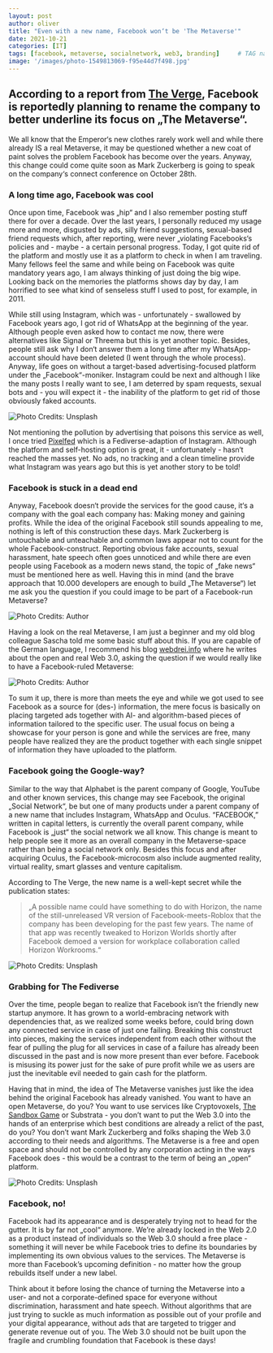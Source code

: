 ```yaml
---
layout: post
author: oliver
title: "Even with a new name, Facebook won‘t be 'The Metaverse'"
date: 2021-10-21
categories: [IT]
tags: [facebook, metaverse, socialnetwork, web3, branding]     # TAG names should always be lowercase
image: '/images/photo-1549813069-f95e44d7f498.jpg'
---
```


## According to a report from [The Verge][1], Facebook is reportedly planning to rename the company to better underline its focus on „The Metaverse“.

We all know that the Emperor‘s new clothes rarely work well and while there already IS a real Metaverse, it may be questioned whether a new coat of paint solves the problem Facebook has become over the years. Anyway, this change could come quite soon as Mark Zuckerberg is going to speak on the company‘s connect conference on October 28th.

### A long time ago, Facebook was cool

Once upon time, Facebook was „hip“ and I also remember posting stuff there for over a decade. Over the last years, I personally reduced my usage more and more, disgusted by ads, silly friend suggestions, sexual-based friend requests which, after reporting, were never „violating Facebooks‘s policies and - maybe - a certain personal progress. Today, I got quite rid of the platform and mostly use it as a platform to check in when I am traveling. Many fellows feel the same and while being on Facebook was quite mandatory years ago, I am always thinking of just doing the big wipe. Looking back on the memories the platforms shows day by day, I am horrified to see what kind of senseless stuff I used to post, for example, in 2011.

While still using Instagram, which was - unfortunately - swallowed by Facebook years ago, I got rid of WhatsApp at the beginning of the year. Although people even asked how to contact me now, there were alternatives like Signal or Threema but this is yet another topic. Besides, people still ask why I don‘t answer them a long time after my WhatsApp-account should have been deleted (I went through the whole process). Anyway, life goes on without a target-based advertising-focused platform under the „Facebook“-moniker. Instagram could be next and although I like the many posts I really want to see, I am deterred by spam requests, sexual bots and - you will expect it - the inability of the platform to get rid of those obviously faked accounts.

![Photo Credits: Unsplash](../images/0-W3EOAaiH2_ko1MrT.jpg)

Not mentioning the pollution by advertising that poisons this service as well, I once tried [Pixelfed][2] which is a Fediverse-adaption of Instagram. Although the platform and self-hosting option is great, it - unfortunately - hasn‘t reached the masses yet. No ads, no tracking and a clean timeline provide what Instagram was years ago but this is yet another story to be told!

### Facebook is stuck in a dead end

Anyway, Facebook doesn‘t provide the services for the good cause, it‘s a company with the goal each company has: Making money and gaining profits. While the idea of the original Facebook still sounds appealing to me, nothing is left of this construction these days. Mark Zuckerberg is untouchable and unteachable and common laws appear not to count for the whole Facebook-construct. Reporting obvious fake accounts, sexual harassment, hate speech often goes unnoticed and while there are even people using Facebook as a modern news stand, the topic of „fake news“ must be mentioned here as well. Having this in mind (and the brave approach that 10.000 developers are enough to build „The Metaverse“) let me ask you the question if you could image to be part of a Facebook-run Metaverse?

![Photo Credits: Author](../images/facebook_twitter.jpg)

Having a look on the real Metaverse, I am just a beginner and my old blog colleague Sascha told me some basic stuff about this. If you are capable of the German language, I recommend his blog [webdrei.info][4] where he writes about the open and real Web 3.0, asking the question if we would really like to have a Facebook-ruled Metaverse:

![Photo Credits: Author](../images/facebook_webdrei.jpg)

To sum it up, there is more than meets the eye and while we got used to see Facebook as a source for (des-) information, the mere focus is basically on placing targeted ads together with AI- and algorithm-based pieces of information tailored to the specific user. The usual focus on being a showcase for your person is gone and while the services are free, many people have realized they are the product together with each single snippet of information they have uploaded to the platform.

### Facebook going the Google-way?

Similar to the way that Alphabet is the parent company of Google, YouTube and other known services, this change may see Facebook, the original „Social Network“, be but one of many products under a parent company of a new name that includes Instagram, WhatsApp and Oculus. “FACEBOOK,” written in capital letters, is currently the overall parent company, while Facebook is „just“ the social network we all know. This change is meant to help people see it more as an overall company in the Metaverse-space rather than being a social network only. Besides this focus and after acquiring Oculus, the Facebook-microcosm also include augmented reality, virtual reality, smart glasses and venture capitalism.

According to The Verge, the new name is a well-kept secret while the publication states:

> „A possible name could have something to do with Horizon, the name of the still-unreleased VR version of Facebook-meets-Roblox that the company has been developing for the past few years. The name of that app was recently tweaked to Horizon Worlds shortly after Facebook demoed a version for workplace collaboration called Horizon Workrooms.“

![Photo Credits: Unsplash](../images/0-mnqgcnuHR6S0f89O.jpg)

### Grabbing for The Fediverse

Over the time, people began to realize that Facebook isn’t the friendly new startup anymore. It has grown to a world-embracing network with dependencies that, as we realized some weeks before, could bring down any connected service in case of just one failing. Breaking this construct into pieces, making the services independent from each other without the fear of pulling the plug for all services in case of a failure has already been discussed in the past and is now more present than ever before. Facebook is misusing its power just for the sake of pure profit while we as users are just the inevitable evil needed to gain cash for the platform.

Having that in mind, the idea of The Metaverse vanishes just like the idea behind the original Facebook has already vanished. You want to have an open Metaverse, do you? You want to use services like Cryptovoxels, [The Sandbox Game][6] or Substrata - you don’t want to put the Web 3.0 into the hands of an enterprise which best conditions are already a relict of the past, do you? You don’t want Mark Zuckerberg and folks shaping the Web 3.0 according to their needs and algorithms. The Metaverse is a free and open space and should not be controlled by any corporation acting in the ways Facebook does - this would be a contrast to the term of being an „open“ platform.

![Photo Credits: Unsplash](../images/0-cXJo0MJCXv5F8EGi.jpg)

### Facebook, no!

Facebook had its appearance and is desperately trying not to head for the gutter. It is by far not „cool“ anymore. We’re already locked in the Web 2.0 as a product instead of individuals so the Web 3.0 should a free place - something it will never be while Facebook tries to define its boundaries by implementing its own obvious values to the services. The Metaverse is more than Facebook’s upcoming definition - no matter how the group rebuilds itself under a new label.

Think about it before losing the chance of turning the Metaverse into a user- and not a corporate-defined space for everyone without discrimination, harassment and hate speech. Without algorithms that are just trying to suckle as much information as possible out of your profile and your digital appearance, without ads that are targeted to trigger  and generate revenue out of you. The Web 3.0 should not be built upon the fragile and crumbling foundation that Facebook is these days!

[1]:	https://www.theverge.com/2021/10/19/22735612/facebook-change-company-name-metaverse
[2]:	https://pixelfed.org
[3]:	https://twitter.com/jamie247/status/1450131600302387200
[4]:	https://webdrei.info
[5]:	https://twitter.com/Saschlander/status/1449979489698582530
[6]:	https://www.sandbox.game/login/?r=CENxxnh7i-6258hHgQbOgH